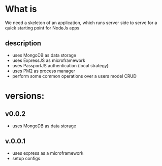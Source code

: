 # What is
We need a skeleton of an application, which runs server side to serve for a quick starting point for NodeJs apps

## description
- uses MongoDB as data storage 
- uses ExpressJS as microframework
- uses PassportJS authentication (local strategy)
- uses PM2 as process manager
- perform some common operations over a users model CRUD

# versions:

## v0.0.2
- uses MongoDB as data storage
## v.0.0.1
- uses express as a microframework
- setup configs



